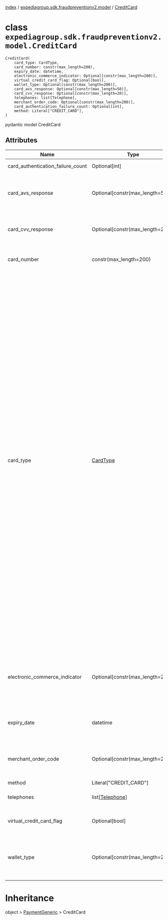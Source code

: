 [index](index.md) / [expediagroup.sdk.fraudpreventionv2.model](expediagroup.sdk.fraudpreventionv2.model.md) / [CreditCard](CreditCard.md)
# class `expediagroup.sdk.fraudpreventionv2.model.CreditCard`
```
CreditCard(
    card_type: CardType,
    card_number: constr(max_length=200),
    expiry_date: datetime,
    electronic_commerce_indicator: Optional[constr(max_length=200)],
    virtual_credit_card_flag: Optional[bool],
    wallet_type: Optional[constr(max_length=200)],
    card_avs_response: Optional[constr(max_length=50)],
    card_cvv_response: Optional[constr(max_length=20)],
    telephones: list[Telephone],
    merchant_order_code: Optional[constr(max_length=200)],
    card_authentication_failure_count: Optional[int],
    method: Literal["CREDIT_CARD"],
)
```

pydantic model CreditCard



## Attributes
    
    
        
    
        
    
        
    
        
    
        
    
        
    
        
    
        
    
        
    
        
    
        
    
        
    

|                Name               |               Type               | Required |                                                                                                                                                                                                                                                                                                                                                                                                                                                                                                                                                                                                                                                                                                                                                                                                                                                                                                                                                      Description                                                                                                                                                                                                                                                                                                                                                                                                                                                                                                                                                                                                                                                                                                                                                                                                                                                                                                                                                      |
|-----------------------------------|----------------------------------|----------|-----------------------------------------------------------------------------------------------------------------------------------------------------------------------------------------------------------------------------------------------------------------------------------------------------------------------------------------------------------------------------------------------------------------------------------------------------------------------------------------------------------------------------------------------------------------------------------------------------------------------------------------------------------------------------------------------------------------------------------------------------------------------------------------------------------------------------------------------------------------------------------------------------------------------------------------------------------------------------------------------------------------------------------------------------------------------------------------------------------------------------------------------------------------------------------------------------------------------------------------------------------------------------------------------------------------------------------------------------------------------------------------------------------------------------------------------------------------------------------------------------------------------------------------------------------------------------------------------------------------------------------------------------------------------------------------------------------------------------------------------------------------------------------------------------------------------------------------------------------------------------------------------------------------------|
| card_authentication_failure_count |          Optional[int]           |  False   |                                                                                                                                                                                                                                                                                                                                                                                                                                                                                                                                                                                                                                                                                                                                                                                                                                                                                                                                   Total authentication failure count for given card.                                                                                                                                                                                                                                                                                                                                                                                                                                                                                                                                                                                                                                                                                                                                                                                                                                                                                                                                  |
|         card_avs_response         | Optional[constr(max_length=50)]  |  False   |                                                                                                                                                                                                                                                                                                                                                                                                                                                                                                                                                                                                                                                                                                                                                                                                                                                                                             A field used to confirm if the address provided at the time of purchase matches what the bank has on file for the Credit Card.                                                                                                                                                                                                                                                                                                                                                                                                                                                                                                                                                                                                                                                                                                                                                                                                                                                                                            |
|         card_cvv_response         | Optional[constr(max_length=20)]  |  False   |                                                                                                                                                                                                                                                                                                                                                                                                                                                                                                                                                                                                                                                                                                                                                                                                                                                                                              A field used to confirm the Card Verification Value on the Credit Card matches the Credit Card used at the time of purchase.                                                                                                                                                                                                                                                                                                                                                                                                                                                                                                                                                                                                                                                                                                                                                                                                                                                                                             |
|            card_number            |      constr(max_length=200)      |   True   |                                                                                                                                                                                                                                                                                                                                                                                                                                                                                                                                                                                                                                                                                                                                                                                                                                                                                                                  All the digits (unencrypted) of the credit card number associated with the payment.                                                                                                                                                                                                                                                                                                                                                                                                                                                                                                                                                                                                                                                                                                                                                                                                                                                                                                                  |
|             card_type             |     [CardType](CardType.md)      |   True   | The 'card_type' field value is an enum value which is associated with the payment method of the specific payment instrument.<br/>For credit card payment method ensure attributes mentioned in dictionary below are set to corresponding values only.<br/>Ensure to comply with the naming standards provided in below dictionary. For example, some Payment processors use “Japan Credit Bureau” but “JCB” should be used when calling Fraud API.<br/>Incorrect `card_type` - `brand` combination will result in data quality issues and result in degraded risk recommendation.<br/>'card_type' is an enum value with the following mapping with Payment `brand` attribute:<br/>*       card_type            :          brand<br/>* --------------------------------------------------------<br/>* `AMERICAN_EXPRESS`         : `AMERICAN_EXPRESS`<br/>* `DINERS_CLUB`              : `DINERS_CLUB_INTERNATIONAL`<br/>* `DINERS_CLUB`              : `BC_CARD`<br/>* `DISCOVER`                 : `DISCOVER`<br/>* `DISCOVER`                 : `BC_CARD`<br/>* `DISCOVER`                 : `DINERS_CLUB_INTERNATIONAL`<br/>* `DISCOVER`                 : `JCB`<br/>* `JCB`                      : `JCB`<br/>* `MASTER_CARD`              : `MASTER_CARD`<br/>* `MASTER_CARD`              : `MAESTRO`<br/>* `MASTER_CARD`              : `POSTEPAY_MASTERCARD`<br/>* `SOLO`                     : `SOLO`<br/>* `SWITCH`                   : `SWITCH`<br/>* `MAESTRO`                  : `MAESTRO`<br/>* `CHINA_UNION_PAY`          : `CHINA_UNION_PAY`<br/>* `VISA`                     : `VISA`<br/>* `VISA`                     : `VISA_DELTA`<br/>* `VISA`                     : `VISA_ELECTRON`<br/>* `VISA`                     : `CARTA_SI`<br/>* `VISA`                     : `CARTE_BLEUE`<br/>* `VISA`                     : `VISA_DANKORT`<br/>* `VISA`                     : `POSTEPAY_VISA_ELECTRON` |
|   electronic_commerce_indicator   | Optional[constr(max_length=200)] |  False   |                                                                                                                                                                                                                                                                                                                                                                                                                                                                                                                                                                                                                                                                                                                                                                                                                                                        Electronic Commerce Indicator, a two or three digit number usually returned by a 3rd party payment processor in regards to the authentication used when gathering the cardholder's payment credentials.                                                                                                                                                                                                                                                                                                                                                                                                                                                                                                                                                                                                                                                                                                                                                                                                                                                        |
|            expiry_date            |             datetime             |   True   |                                                                                                                                                                                                                                                                                                                                                                                                                                                                                                                                                                                                                                                                                                                                                                                                                                                                                                   Expiration date of the credit card used for payment, in ISO-8601 date and time format `yyyy-MM-ddTHH:mm:ss.SSSZ`.                                                                                                                                                                                                                                                                                                                                                                                                                                                                                                                                                                                                                                                                                                                                                                                                                                                                                                   |
|        merchant_order_code        | Optional[constr(max_length=200)] |  False   |                                                                                                                                                                                                                                                                                                                                                                                                                                                                                                                                                                                                                                                                                                                                                                                                                                                                                     Reference code passed to acquiring bank at the time of payment. This code is the key ID that ties back to payments data at the payment level.                                                                                                                                                                                                                                                                                                                                                                                                                                                                                                                                                                                                                                                                                                                                                                                                                                                                                     |
|               method              |      Literal["CREDIT_CARD"]      |   True   |                                                                                                                                                                                                                                                                                                                                                                                                                                                                                                                                                                                                                                                                                                                                                                                                                                                                                                                                                          ...                                                                                                                                                                                                                                                                                                                                                                                                                                                                                                                                                                                                                                                                                                                                                                                                                                                                                                                                                          |
|             telephones            | list[[Telephone](Telephone.md)]  |   True   |                                                                                                                                                                                                                                                                                                                                                                                                                                                                                                                                                                                                                                                                                                                                                                                                                                                                                                                               Telephone(s) associated with card holder and credit card.                                                                                                                                                                                                                                                                                                                                                                                                                                                                                                                                                                                                                                                                                                                                                                                                                                                                                                                               |
|      virtual_credit_card_flag     |          Optional[bool]          |  False   |                                                                                                                                                                                                                                                                                                                                                                                                                                                                                                                                                                                                                                                                                                                                                                                                                                                                                                               A flag to indicate that the bank card being used for the charge is a virtual credit card.                                                                                                                                                                                                                                                                                                                                                                                                                                                                                                                                                                                                                                                                                                                                                                                                                                                                                                               |
|            wallet_type            | Optional[constr(max_length=200)] |  False   |                                                                                                                                                                                                                                                                                                                                                                                                                                                                                                                                                                                                                                                                                                                                                                                                                                                                             If a virtual/digital form of payment was used, the type of digital wallet should be specified here. Possible `wallet_type`'s include: `Google` or `ApplePay`.                                                                                                                                                                                                                                                                                                                                                                                                                                                                                                                                                                                                                                                                                                                                                                                                                                                                             |










# Inheritance
object > [PaymentGeneric](PaymentGeneric.md) > CreditCard